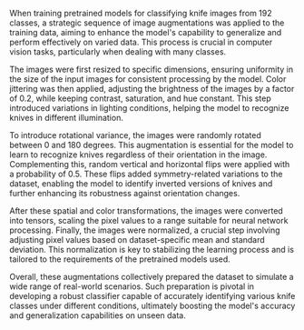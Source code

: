 When training pretrained models for classifying knife 
images from 192 classes, a strategic sequence of image 
augmentations was applied to the training data, aiming to 
enhance the model's capability to generalize and perform 
effectively on varied data. This process is crucial in 
computer vision tasks, particularly when dealing with 
many classes. 

The images were first resized to specific dimensions, 
ensuring uniformity in the size of the input images for 
consistent processing by the model. Color jittering was 
then applied, adjusting the brightness of the images by a 
factor of 0.2, while keeping contrast, saturation, and hue 
constant. This step introduced variations in lighting 
conditions, helping the model to recognize knives in 
different illumination. 

To introduce rotational variance, the images were 
randomly rotated between 0 and 180 degrees. This 
augmentation is essential for the model to learn to 
recognize knives regardless of their orientation in the 
image. Complementing this, random vertical and 
horizontal flips were applied with a probability of 0.5. 
These flips added symmetry-related variations to the 
dataset, enabling the model to identify inverted versions of 
knives and further enhancing its robustness against 
orientation changes. 

After these spatial and color transformations, the images 
were converted into tensors, scaling the pixel values to a 
range suitable for neural network processing. Finally, the 
images were normalized, a crucial step involving adjusting 
pixel values based on dataset-specific mean and standard 
deviation. This normalization is key to stabilizing the 
learning process and is tailored to the requirements of the 
pretrained models used. 

Overall, these augmentations collectively prepared the 
dataset to simulate a wide range of real-world scenarios. 
Such preparation is pivotal in developing a robust classifier 
capable of accurately identifying various knife classes 
under different conditions, ultimately boosting the model's 
accuracy and generalization capabilities on unseen data. 
